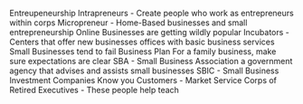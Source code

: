Entreupeneurship
Intrapreneurs - Create people who work as entrepreneurs within corps
Micropreneur - Home-Based businesses and small entrepreneurship
Online Businesses are getting wildly popular
Incubators - Centers that offer new businesses offices with basic business services
Small Businesses tend to fail
Business Plan
For a family business, make sure expectations are clear
SBA - Small Business Association a government agency that advises and assists small businesses
SBIC - Small Business Investment Companies
Know you Customers - Market
Service Corps of Retired Executives - These people help teach
